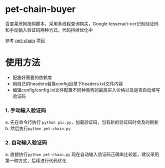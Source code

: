 # pet-chain-buyer
百度莱茨狗抢购脚本，采用多线程查询购买，Google tesseract-ocr识别验证码和手动输入验证码两种方式，代码持续优化中

参考 [pet-chain](https://github.com/yanwii/pet-chain) 项目

# 使用方法
- 配置好需要的依赖库
- 用自己的headers替换config目录下headers.txt文件内容
- 编辑config/config.ini文件配置不同种类狗的最高买入价格以及是否自动填写验证码

### 1. 手动输入验证码
a. 先在命令行执行 `python pic.py`，加载验证码，当有新的验证码时会及时刷新
b. 然后执行`python pet-chain.py`
### 2. 自动输入验证码
a. 直接执行`python pet-chain.py`
现在自动输入验证码正确率比较低，建议采用第一种方式，后续进行代码优化
